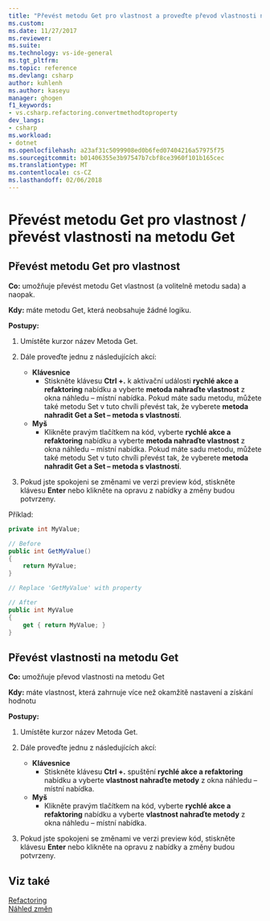 ```yaml
---
title: "Převést metodu Get pro vlastnost a proveďte převod vlastnosti na metodu Get v jazyce C# | Microsoft Docs"
ms.custom: 
ms.date: 11/27/2017
ms.reviewer: 
ms.suite: 
ms.technology: vs-ide-general
ms.tgt_pltfrm: 
ms.topic: reference
ms.devlang: csharp
author: kuhlenh
ms.author: kaseyu
manager: ghogen
f1_keywords:
- vs.csharp.refactoring.convertmethodtoproperty
dev_langs:
- csharp
ms.workload:
- dotnet
ms.openlocfilehash: a23af31c5099908ed0b6fed07404216a57975f75
ms.sourcegitcommit: b01406355e3b97547b7cbf8ce3960f101b165cec
ms.translationtype: MT
ms.contentlocale: cs-CZ
ms.lasthandoff: 02/06/2018
---
```

# <a name="convert-get-method-to-property--convert-property-to-get-method"></a>Převést metodu Get pro vlastnost / převést vlastnosti na metodu Get

## <a name="convert-get-method-to-property"></a>Převést metodu Get pro vlastnost

**Co:** umožňuje převést metodu Get vlastnost (a volitelně metodu sada) a naopak.

**Kdy:** máte metodu Get, která neobsahuje žádné logiku.

**Postupy:**

1. Umístěte kurzor název Metoda Get.

1. Dále proveďte jednu z následujících akcí:
   * **Klávesnice**
     * Stiskněte klávesu **Ctrl +.** k aktivační události **rychlé akce a refaktoring** nabídku a vyberte **metoda nahraďte vlastnost** z okna náhledu – místní nabídka. Pokud máte sadu metodu, můžete také metodu Set v tuto chvíli převést tak, že vyberete **metoda nahradit Get a Set – metoda s vlastností**.
   * **Myš**
     * Klikněte pravým tlačítkem na kód, vyberte **rychlé akce a refaktoring** nabídku a vyberte **metoda nahraďte vlastnost** z okna náhledu – místní nabídka. Pokud máte sadu metodu, můžete také metodu Set v tuto chvíli převést tak, že vyberete **metoda nahradit Get a Set – metoda s vlastností**.

1. Pokud jste spokojeni se změnami ve verzi preview kód, stiskněte klávesu **Enter** nebo klikněte na opravu z nabídky a změny budou potvrzeny.

Příklad:

```csharp
private int MyValue;

// Before
public int GetMyValue()
{
    return MyValue;
}

// Replace 'GetMyValue' with property

// After
public int MyValue
{
    get { return MyValue; }
}
```

## <a name="convert-property-to-get-method"></a>Převést vlastnosti na metodu Get

**Co:** umožňuje převod vlastnosti na metodu Get

**Kdy:** máte vlastnost, která zahrnuje více než okamžitě nastavení a získání hodnotu 

**Postupy:**

1. Umístěte kurzor název Metoda Get.

1. Dále proveďte jednu z následujících akcí:
   * **Klávesnice**
     * Stiskněte klávesu **Ctrl +.** spuštění **rychlé akce a refaktoring** nabídku a vyberte **vlastnost nahraďte metody** z okna náhledu – místní nabídka.
   * **Myš**
     * Klikněte pravým tlačítkem na kód, vyberte **rychlé akce a refaktoring** nabídku a vyberte **vlastnost nahraďte metody** z okna náhledu – místní nabídka.

1. Pokud jste spokojeni se změnami ve verzi preview kód, stiskněte klávesu **Enter** nebo klikněte na opravu z nabídky a změny budou potvrzeny.

## <a name="see-also"></a>Viz také

[Refactoring](../refactoring-in-visual-studio.md)  
[Náhled změn](../../ide/preview-changes.md)